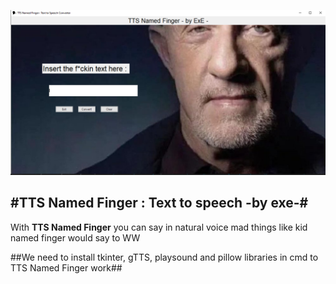 ![image](TTS.png)

#TTS Named Finger : Text to speech -by exe-#
---------------------------------------------------------------------------------------

With **TTS Named Finger** you can say in natural voice mad things like kid named finger would say
to WW

##We need to install tkinter, gTTS, playsound and pillow libraries in cmd to TTS Named Finger work##


